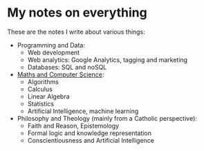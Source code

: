# My notes on everything

These are the notes I write about various things:

- Programming and Data:
    - Web development
    - Web analytics: Google Analytics, tagging and marketing
    - Databases: SQL and noSQL
- [Maths and Computer Science](../tree/master/Maths%20and%20Computer%20Science):
    - Algorithms
    - Calculus
    - Linear Algebra
    - Statistics
    - Artificial Intelligence, machine learning
- Philosophy and Theology (mainly from a Catholic perspective):
    - Faith and Reason, Epistemology
    - Formal logic and knowledge representation
    - Conscientiousness and Artificial Intelligence